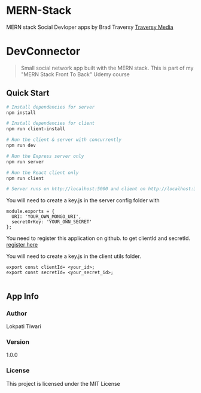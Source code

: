# MERN-Stack

MERN stack Social Devloper apps by
Brad Traversy
[Traversy Media](http://www.traversymedia.com)

# DevConnector

> Small social network app built with the MERN stack. This is part of my "MERN Stack Front To Back" Udemy course

## Quick Start

```bash
# Install dependencies for server
npm install

# Install dependencies for client
npm run client-install

# Run the client & server with concurrently
npm run dev

# Run the Express server only
npm run server

# Run the React client only
npm run client

# Server runs on http://localhost:5000 and client on http://localhost:3000
```

You will need to create a key.js in the server config folder with

```
module.exports = {
  URI: 'YOUR_OWN_MONGO_URI',
  secretOrKey: 'YOUR_OWN_SECRET'
};
```

You need to register this application on github. to get clientId and secretId.
[register here](https://github.com/settings/applications/new)

You will need to create a key.js in the client utils folder.

```
export const clientId= <your_id>;
export const secretId= <your_secret_id>;


```

## App Info

### Author

Lokpati Tiwari

### Version

1.0.0

### License

This project is licensed under the MIT License
